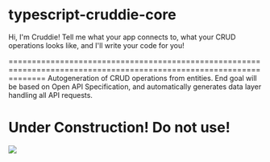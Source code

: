 # typescript-cruddie-core

Hi, I'm Cruddie! Tell me what your app connects to, what your CRUD operations looks like, and I'll write your code for you!

====================================================================================================================
Autogeneration of CRUD operations from entities. End goal will be based on Open API Specification, and automatically generates data layer handling all API requests.

Under Construction! Do not use!
===================
![](https://camo.githubusercontent.com/6f61b17910108fd8e4db987e95d87c311ca3e144/687474703a2f2f7777772e6f6d6777696b692e6f72672f6d6f64656c2d696e7465726368616e67652f6c69622f6578652f66657463682e7068703f63616368653d6361636865266d656469613d756e6465722d636f6e737472756374696f6e2e676966)
